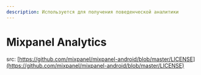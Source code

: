 ```yaml
---
description: Используется для получения поведенческой аналитики
---
```


# Mixpanel Analytics

src: [https://github.com/mixpanel/mixpanel-android/blob/master/LICENSE](https://github.com/mixpanel/mixpanel-android/blob/master/LICENSE)



